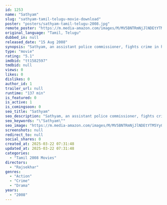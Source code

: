 ```yaml
---
id: 1253
name: "Sathyam"
slug: "sathyam-tamil-telugu-movie-download"
poster: "posters/sathyam-tamil-telugu-2008.jpg"
remote_poster: "https://m.media-amazon.com/images/M/MV5BNTRmNjJlNDEtYTM5Yy00YzkxLTk1MTgtNTM5YjVlZjM3NGRhXkEyXkFqcGc@._V1_SX300.jpg"
original_language: "Tamil, Telugu"
dubbed_in: null
released_date: "15 Aug 2008"
synopsis: "Sathyam, an assistant police commissioner, fights crime in his own way."
type: "movie"
rating: "5.1"
imdbid: "tt1582597"
tmdbid: null
views: 0
likes: 0
dislikes: 0
author_id: 1
trailer_url: null
runtime: "137 min"
is_featured: 0
is_active: 1
is_comingsoon: 0
seo_title: "Sathyam"
seo_description: "Sathyam, an assistant police commissioner, fights crime in his own way."
seo_keywords: "\"Sathyam\""
seo_image: "https://m.media-amazon.com/images/M/MV5BNTRmNjJlNDEtYTM5Yy00YzkxLTk1MTgtNTM5YjVlZjM3NGRhXkEyXkFqcGc@._V1_SX300.jpg"
screenshots: null
redirect_to: null
social_shares: 0
created_at: 2025-03-22 07:31:48
updated_at: 2025-03-22 07:31:48
categories:
  - "Tamil 2008 Movies"
directors:
  - "Rajsekhar"
genres:
  - "Action"
  - "Crime"
  - "Drama"
years:
  - "2008"
---
```

